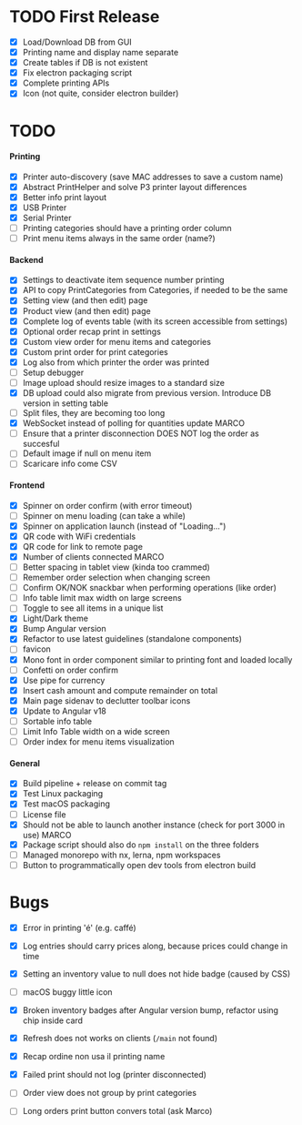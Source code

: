 # TODO First Release
- [x] Load/Download DB from GUI 
- [x] Printing name and display name separate
- [x] Create tables if DB is not existent
- [x] Fix electron packaging script
- [x] Complete printing APIs
- [x] Icon (not quite, consider electron builder)
# TODO
#### Printing
- [x] Printer auto-discovery (save MAC addresses to save a custom name)
- [x] Abstract PrintHelper and solve P3 printer layout differences
- [x] Better info print layout
- [x] USB Printer
- [x] Serial Printer
- [ ] Printing categories should have a printing order column
- [ ] Print menu items always in the same order (name?)
#### Backend
- [x] Settings to deactivate item sequence number printing
- [x] API to copy PrintCategories from Categories, if needed to be the same
- [x] Setting view (and then edit) page
- [x] Product view (and then edit) page
- [x] Complete log of events table (with its screen accessible from settings)
- [x] Optional order recap print in settings
- [x] Custom view order for menu items and categories
- [x] Custom print order for print categories
- [x] Log also from which printer the order was printed
- [ ] Setup debugger
- [ ] Image upload should resize images to a standard size
- [x] DB upload could also migrate from previous version. Introduce DB version in setting table
- [ ] Split files, they are becoming too long
- [x] WebSocket instead of polling for quantities update MARCO
- [ ] Ensure that a printer disconnection DOES NOT log the order as succesful
- [ ] Default image if null on menu item
- [ ] Scaricare info come CSV
#### Frontend
- [x] Spinner on order confirm (with error timeout)
- [ ] Spinner on menu loading (can take a while)
- [x] Spinner on application launch (instead of "Loading...")
- [x] QR code with WiFi credentials
- [x] QR code for link to remote page
- [x] Number of clients connected MARCO
- [ ] Better spacing in tablet view (kinda too crammed)
- [ ] Remember order selection when changing screen
- [ ] Confirm OK/NOK snackbar when performing operations (like order)
- [ ] Info table limit max width on large screens
- [ ] Toggle to see all items in a unique list
- [x] Light/Dark theme
- [x] Bump Angular version
- [x] Refactor to use latest guidelines (standalone components)
- [ ] favicon
- [x] Mono font in order component similar to printing font and loaded locally 
- [ ] Confetti on order confirm
- [x] Use pipe for currency
- [x] Insert cash amount and compute remainder on total
- [x] Main page sidenav to declutter toolbar icons
- [x] Update to Angular v18
- [ ] Sortable info table
- [ ] Limit Info Table width on a wide screen
- [ ] Order index for menu items visualization
#### General
- [x] Build pipeline + release on commit tag
- [x] Test Linux packaging
- [x] Test macOS packaging
- [ ] License file
- [x] Should not be able to launch another instance (check for port 3000 in use) MARCO
- [x] Package script should also do `npm install` on the three folders
- [ ] Managed monorepo with nx, lerna, npm workspaces
- [ ] Button to programmatically open dev tools from electron build
# Bugs
- [x] Error in printing 'é' (e.g. caffé)
- [x] Log entries should carry prices along, because prices could change in time
- [x] Setting an inventory value to null does not hide badge (caused by CSS)
- [ ] macOS buggy little icon
- [x] Broken inventory badges after Angular version bump, refactor using chip inside card
- [x] Refresh does not works on clients (`/main` not found)
- [x] Recap ordine non usa il printing name
- [x] Failed print should not log (printer disconnected)
- [ ] Order view does not group by print categories
- [ ] Long orders print button convers total (ask Marco)

